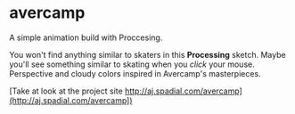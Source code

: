 avercamp
========

A simple animation build with Proccesing.

You won't find anything similar to skaters in this **Processing** sketch. 
Maybe you'll see something similar to skating when you *click* your mouse. Perspective and cloudy 
colors inspired in Avercamp's masterpieces.

[Take at look at the project site http://aj.spadial.com/avercamp](http://aj.spadial.com/avercamp])
